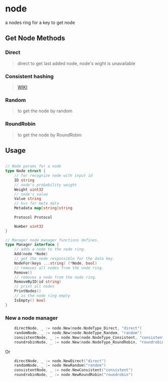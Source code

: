 # node

a nodes ring for a key to get node

## Get Node Methods

### Direct

> direct to get last added node, node's wight is unavailable


### Consistent hashing

> [WIKI](https://en.wikipedia.org/wiki/Consistent_hashing)

### Random

> to get the node by random


### RoundRobin

> to get the node by RoundRobin


## Usage

```go

// Node params for a node
type Node struct {
	// for recognize node with input id
	ID string
	// node's probability weight
	Weight uint32
	// node's value
	Value string
	// kvs for meta data
	Metadata map[string]string
	
	Protocol Protocol

	Number uint32
}

// Manager node manager functions defines.
type Manager interface {
	// adds a node to the node ring.
	Add(node *Node)
	// get the node responsible for the data key.
	NodeFor(keys ...string) (*Node, bool)
	// removes all nodes from the node ring.
	Remove()
	// removes a node from the node ring.
	RemoveByID(id string)
	// print all nodes
	PrintNodes()
	// is the node ring empty
	IsEmpty() bool
}
```

### New a node manager

```go
	directNode, _ := node.New(node.NodeType_Direct, "direct")
	randomNode, _ := node.New(node.NodeType_Random, "random")
	consistentNode, _ := node.New(node.NodeType_Consistent, "consistent")
	roundrobinNode, _ := node.New(node.NodeType_RoundRobin, "roundrobin")
```

Or 

```go
	directNode, _ := node.NewDirect("direct")
	randomNode, _ := node.NewRandom("random")
	consistentNode, _ := node.NewConsistent("consistent")
	roundrobinNode, _ := node.NewRoundRobin("roundrobin")
```

